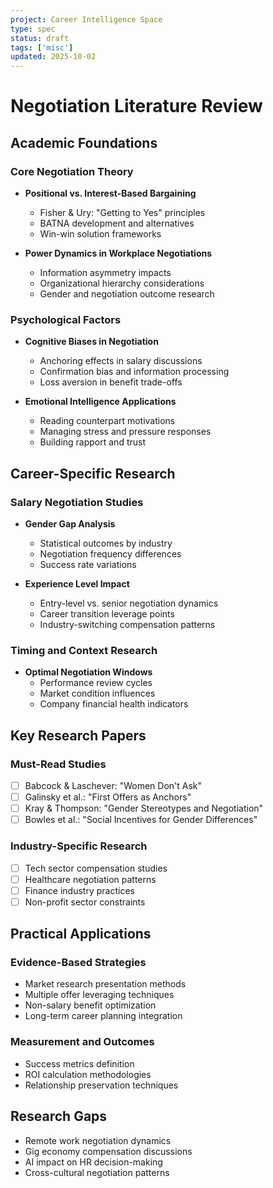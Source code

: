 ```yaml
---
project: Career Intelligence Space
type: spec
status: draft
tags: ['misc']
updated: 2025-10-02
---
```


# Negotiation Literature Review

## Academic Foundations

### Core Negotiation Theory
- **Positional vs. Interest-Based Bargaining**
  - Fisher & Ury: "Getting to Yes" principles
  - BATNA development and alternatives
  - Win-win solution frameworks

- **Power Dynamics in Workplace Negotiations**
  - Information asymmetry impacts
  - Organizational hierarchy considerations
  - Gender and negotiation outcome research

### Psychological Factors
- **Cognitive Biases in Negotiation**
  - Anchoring effects in salary discussions
  - Confirmation bias and information processing
  - Loss aversion in benefit trade-offs

- **Emotional Intelligence Applications**
  - Reading counterpart motivations
  - Managing stress and pressure responses
  - Building rapport and trust

## Career-Specific Research

### Salary Negotiation Studies
- **Gender Gap Analysis**
  - Statistical outcomes by industry
  - Negotiation frequency differences
  - Success rate variations

- **Experience Level Impact**
  - Entry-level vs. senior negotiation dynamics
  - Career transition leverage points
  - Industry-switching compensation patterns

### Timing and Context Research
- **Optimal Negotiation Windows**
  - Performance review cycles
  - Market condition influences
  - Company financial health indicators

## Key Research Papers

### Must-Read Studies
- [ ] Babcock & Laschever: "Women Don't Ask"
- [ ] Galinsky et al.: "First Offers as Anchors"
- [ ] Kray & Thompson: "Gender Stereotypes and Negotiation"
- [ ] Bowles et al.: "Social Incentives for Gender Differences"

### Industry-Specific Research
- [ ] Tech sector compensation studies
- [ ] Healthcare negotiation patterns
- [ ] Finance industry practices
- [ ] Non-profit sector constraints

## Practical Applications

### Evidence-Based Strategies
- Market research presentation methods
- Multiple offer leveraging techniques
- Non-salary benefit optimization
- Long-term career planning integration

### Measurement and Outcomes
- Success metrics definition
- ROI calculation methodologies
- Relationship preservation techniques

## Research Gaps
- Remote work negotiation dynamics
- Gig economy compensation discussions
- AI impact on HR decision-making
- Cross-cultural negotiation patterns
